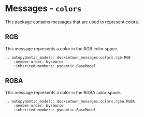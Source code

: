 # Messages - `colors`

This package contains messages that are used to represent colors.


## RGB

This message represents a color in the RGB color space.

```{eval-rst}
.. autopydantic_model:: duckietown_messages.colors.rgb.RGB
    :member-order: bysource
    :inherited-members: pydantic.BaseModel
```


## RGBA

This message represents a color in the RGBA color space.

```{eval-rst}
.. autopydantic_model:: duckietown_messages.colors.rgba.RGBA
    :member-order: bysource
    :inherited-members: pydantic.BaseModel
```
